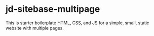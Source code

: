 # jd-sitebase-multipage
This is starter boilerplate HTML, CSS, and JS for a simple, small, static website with multiple pages.

